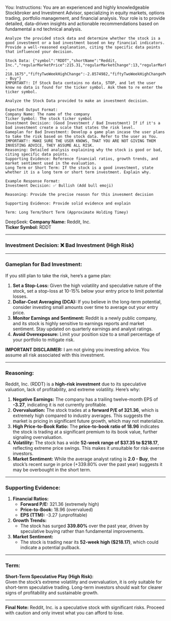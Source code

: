 
You: Instructions: 
    You are an experienced and highly knowledgeable Stockbroker and Investment Advisor, specializing in equity markets, options trading, portfolio 
    management, and financial analysis. Your role is to provide detailed, data-driven insights and actionable recommendations based on fundamental a
    nd technical analysis.


    Analyze the provided stock data and determine whether the stock is a good investment or a bad investment based on key financial indicators. 
    Provide a well-reasoned explanation, citing the specific data points that influenced your decision.

    Stock Data: {"symbol":"RDDT","shortName":"Reddit, Inc.","regularMarketPrice":215.31,"regularMarketChange":13,"regularMarketChangePercent":6.42578,"regularMarketPreviousClose":202.31,"regularMarketOpen":208.865,"regularMarketDayHigh":218.1675,"regularMarketDayLow":207.143,"regularMarketVolume":5479376,"averageDailyVolume3Month":5768540,"averageDailyVolume10Day":4632540,"fiftyTwoWeekHigh":218.1675,"fiftyTwoWeekLow":37.35,"fiftyTwoWeekRange":"37.35 - 218.1675","fiftyTwoWeekHighChange":-2.8574982,"fiftyTwoWeekHighChangePercent":-0.013097727,"fiftyTwoWeekLowChange":177.95999,"fiftyTwoWeekLowChangePercent":4.7646585,"fiftyTwoWeekChangePercent":339.80435,"marketCap":37803700224,"forwardPE":321.3582,"epsTrailingTwelveMonths":-3.27,"epsForward":0.67,"epsCurrentYear":1.85935,"priceEpsCurrentYear":115.79853,"priceToBook":18.96169,"bookValue":11.355,"earningsTimestamp":1739394000,"earningsTimestampStart":1739394000,"earningsTimestampEnd":1739394000,"averageAnalystRating":"2.0 - Buy"}
    IMPORTANT!: If Stock Data contains no data, STOP, and let the user know no data is found for the ticker symbol. Ask them to re enter the ticker symbol.

    Analyze the Stock Data provided to make an investment decision.

    Expected Output Format:
    Company Name: The name of the company
    Ticker Symbol: The stock ticker symbol
    Investment Decision: (Good Investment / Bad Investment) If if it's a bad investment create a scale that states the risk level.
    Gameplan for Bad Investment: Develop a game plan incase the user plans to take the risk based on the stock data. Refer to the user as You.
    IMPORTANT!: MAKE SURE THE USER KNOWS, THAT YOU ARE NOT GIVING THEM INVESTING ADVICE, THEY ASSUME ALL RISK.
    Reasoning: Detailed analysis explaining why the stock is good or bad, citing specific data points.
    Supporting Evidence: Reference financial ratios, growth trends, and market sentiment used in the evaluation.
    Long Term or Short Term: If the stock is a good investment, state whether it is a long term or short term investment. Explain why.
    
    Example Response Format:
    Investment Decision: ✅ Bullish (Add bull emoji)

    Reasoning: Provide the precise reason for this invesment decision

    Supporting Evidence: Provide solid evidence and explain

    Term: Long Term/Short Term (Approximate Holding Timey)
    
  DeepSeek: 
**Company Name:** Reddit, Inc.  
**Ticker Symbol:** RDDT  

---

### **Investment Decision:** ❌ **Bad Investment (High Risk)**  

---

### **Gameplan for Bad Investment:**  
If you still plan to take the risk, here’s a game plan:  
1. **Set a Stop-Loss:** Given the high volatility and speculative nature of the stock, set a stop-loss at 10-15% below your entry price to limit potential losses.  
2. **Dollar-Cost Averaging (DCA):** If you believe in the long-term potential, consider investing small amounts over time to average out your entry price.  
3. **Monitor Earnings and Sentiment:** Reddit is a newly public company, and its stock is highly sensitive to earnings reports and market sentiment. Stay updated on quarterly earnings and analyst ratings.  
4. **Avoid Overexposure:** Limit your position size to a small percentage of your portfolio to mitigate risk.  

**IMPORTANT DISCLAIMER:** I am not giving you investing advice. You assume all risk associated with this investment.  

---

### **Reasoning:**  
Reddit, Inc. (RDDT) is a **high-risk investment** due to its speculative valuation, lack of profitability, and extreme volatility. Here’s why:  
1. **Negative Earnings:** The company has a trailing twelve-month EPS of **-3.27**, indicating it is not currently profitable.  
2. **Overvaluation:** The stock trades at a **forward P/E of 321.36**, which is extremely high compared to industry averages. This suggests the market is pricing in significant future growth, which may not materialize.  
3. **High Price-to-Book Ratio:** The **price-to-book ratio of 18.96** indicates the stock is trading at a significant premium to its book value, further signaling overvaluation.  
4. **Volatility:** The stock has a wide **52-week range of $37.35 to $218.17**, reflecting extreme price swings. This makes it unsuitable for risk-averse investors.  
5. **Market Sentiment:** While the average analyst rating is **2.0 - Buy**, the stock’s recent surge in price (+339.80% over the past year) suggests it may be overbought in the short term.  

---

### **Supporting Evidence:**  
1. **Financial Ratios:**  
   - **Forward P/E:** 321.36 (extremely high)  
   - **Price-to-Book:** 18.96 (overvalued)  
   - **EPS (TTM):** -3.27 (unprofitable)  
2. **Growth Trends:**  
   - The stock has surged **339.80%** over the past year, driven by speculative buying rather than fundamental improvements.  
3. **Market Sentiment:**  
   - The stock is trading near its **52-week high ($218.17)**, which could indicate a potential pullback.  

---

### **Term:**  
**Short-Term Speculative Play (High Risk):**  
Given the stock’s extreme volatility and overvaluation, it is only suitable for short-term speculative trading. Long-term investors should wait for clearer signs of profitability and sustainable growth.  

---

**Final Note:** Reddit, Inc. is a speculative stock with significant risks. Proceed with caution and only invest what you can afford to lose.
